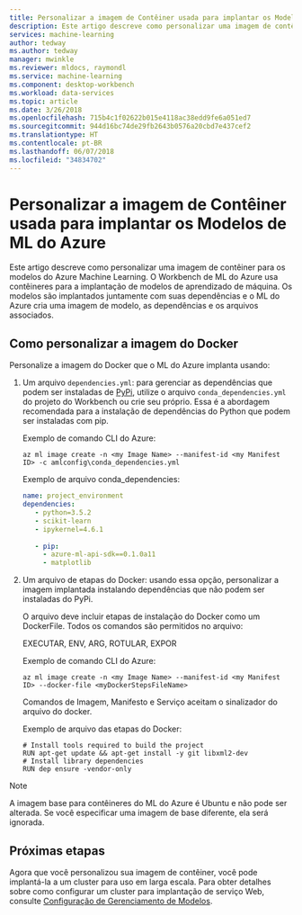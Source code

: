 ```yaml
---
title: Personalizar a imagem de Contêiner usada para implantar os Modelos de ML do Azure | Microsoft Docs
description: Este artigo descreve como personalizar uma imagem de contêiner para os modelos do Azure Machine Learning
services: machine-learning
author: tedway
ms.author: tedway
manager: mwinkle
ms.reviewer: mldocs, raymondl
ms.service: machine-learning
ms.component: desktop-workbench
ms.workload: data-services
ms.topic: article
ms.date: 3/26/2018
ms.openlocfilehash: 715b4c1f02622b015e4118ac38edd9fe6a051ed7
ms.sourcegitcommit: 944d16bc74de29fb2643b0576a20cbd7e437cef2
ms.translationtype: HT
ms.contentlocale: pt-BR
ms.lasthandoff: 06/07/2018
ms.locfileid: "34834702"
---
```

# <a name="customize-the-container-image-used-for-azure-ml-models"></a>Personalizar a imagem de Contêiner usada para implantar os Modelos de ML do Azure

Este artigo descreve como personalizar uma imagem de contêiner para os modelos do Azure Machine Learning.  O Workbench de ML do Azure usa contêineres para a implantação de modelos de aprendizado de máquina. Os modelos são implantados juntamente com suas dependências e o ML do Azure cria uma imagem de modelo, as dependências e os arquivos associados.

## <a name="how-to-customize-the-docker-image"></a>Como personalizar a imagem do Docker
Personalize a imagem do Docker que o ML do Azure implanta usando:

1. Um arquivo `dependencies.yml`: para gerenciar as dependências que podem ser instaladas de [PyPi]( https://pypi.python.org/pypi), utilize o arquivo `conda_dependencies.yml` do projeto do Workbench ou crie seu próprio. Essa é a abordagem recomendada para a instalação de dependências do Python que podem ser instaladas com pip.

   Exemplo de comando CLI do Azure:
   ```azurecli
   az ml image create -n <my Image Name> --manifest-id <my Manifest ID> -c amlconfig\conda_dependencies.yml
   ```

   Exemplo de arquivo conda_dependencies: 
   ```yaml
   name: project_environment
   dependencies:
      - python=3.5.2
      - scikit-learn
      - ipykernel=4.6.1
      
      - pip:
        - azure-ml-api-sdk==0.1.0a11
        - matplotlib
   ```
        
2. Um arquivo de etapas do Docker: usando essa opção, personalizar a imagem implantada instalando dependências que não podem ser instaladas do PyPi. 

   O arquivo deve incluir etapas de instalação do Docker como um DockerFile. Todos os comandos são permitidos no arquivo: 

    EXECUTAR, ENV, ARG, ROTULAR, EXPOR

   Exemplo de comando CLI do Azure:
   ```azurecli
   az ml image create -n <my Image Name> --manifest-id <my Manifest ID> --docker-file <myDockerStepsFileName> 
   ```

   Comandos de Imagem, Manifesto e Serviço aceitam o sinalizador do arquivo do docker.

   Exemplo de arquivo das etapas do Docker:
   ```docker
   # Install tools required to build the project
   RUN apt-get update && apt-get install -y git libxml2-dev
   # Install library dependencies
   RUN dep ensure -vendor-only
   ```

> [!NOTE]
> A imagem base para contêineres do ML do Azure é Ubuntu e não pode ser alterada. Se você especificar uma imagem de base diferente, ela será ignorada.

## <a name="next-steps"></a>Próximas etapas
Agora que você personalizou sua imagem de contêiner, você pode implantá-la a um cluster para uso em larga escala.  Para obter detalhes sobre como configurar um cluster para implantação de serviço Web, consulte [Configuração de Gerenciamento de Modelos](deployment-setup-configuration.md). 
